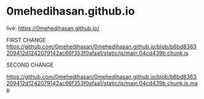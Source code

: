 # 0mehedihasan.github.io
live: https://0mehedihasan.github.io/

FIRST CHANGE 
https://github.com/0mehedihasan/0mehedihasan.github.io/blob/b6bd8363209412d1242079142ac66f353f0afaa1/static/js/main.04cd439b.chunk.js


SECOND CHANGE 

https://github.com/0mehedihasan/0mehedihasan.github.io/blob/b6bd8363209412d1242079142ac66f353f0afaa1/static/js/main.04cd439b.chunk.js.map
